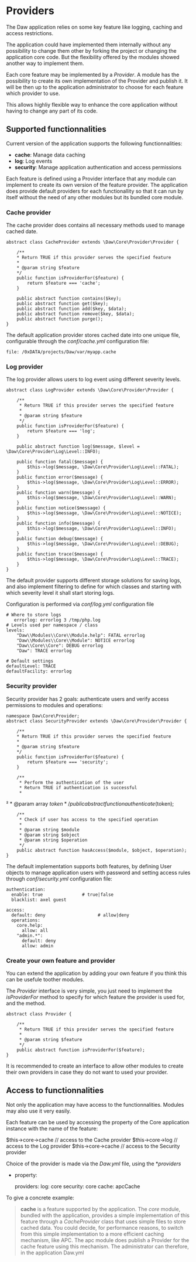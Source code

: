 # Providers

The Daw application relies on some key feature like logging, caching and access restrictions.

The application could have implemented them internally without any possibility to change them other by forking the project or changing the application core code. But the flexibility offered by the modules showed another way to implement them.

Each core feature may be implemented by a *Provider*. A module has the possibility to create its own implementation of the Provider and publish it. It will be then up to the application administrator to choose for each feature which provider to use.

This allows highliy flexible way to enhance the core application without having to change any part of its code.


## Supported functionnalities

Current version of the application supports the following functionnalities:
 - **cache**: Manage data caching
 - **log**: Log events
 - **security**: Manage application authentication and access permissions

Each feature is defined using a Provider interface that any module can implement to create its own version of the feature provider. The application does provide default providers for each functionallity so that it can run by itself without the need of any other modules but its bundled core module.


### Cache provider

The cache provider does contains all necessary methods used to manage cached date.

    abstract class CacheProvider extends \Daw\Core\Provider\Provider {

        /**
        * Return TRUE if this provider serves the specified feature
        *
        * @param string $feature
        */
        public function isProviderFor($feature) {
            return $feature === 'cache';
        }

        public abstract function contains($key);
        public abstract function get($key);
        public abstract function add($key, $data);
        public abstract function remove($key, $data);
        public abstract function purge();
    }

The default application provider stores cached date into one unique file, configurable through the *conf/cache.yml* configuration file:

    file: /0xDATA/projects/Daw/var/myapp.cache


### Log provider

The log provider allows users to log event using different severity levels.

    abstract class LogProvider extends \Daw\Core\Provider\Provider {

        /**
         * Return TRUE if this provider serves the specified feature
         *
         * @param string $feature
         */
        public function isProviderFor($feature) {
            return $feature === 'log';
        }

        public abstract function log($message, $level = \Daw\Core\Provider\Log\Level::INFO);

        public function fatal($message) {
            $this->log($message, \Daw\Core\Provider\Log\Level::FATAL);
        }
        public function error($message) {
            $this->log($message, \Daw\Core\Provider\Log\Level::ERROR);
        }
        public function warn($message) {
            $this->log($message, \Daw\Core\Provider\Log\Level::WARN);
        }
        public function notice($message) {
            $this->log($message, \Daw\Core\Provider\Log\Level::NOTICE);
        }
        public function info($message) {
            $this->log($message, \Daw\Core\Provider\Log\Level::INFO);
        }
        public function debug($message) {
            $this->log($message, \Daw\Core\Provider\Log\Level::DEBUG);
        }
        public function trace($message) {
            $this->log($message, \Daw\Core\Provider\Log\Level::TRACE);
        }
    }

The default provider supports different storage solutions for saving logs, and also implement filtering to define for which classes and starting with which severity level it shall start storing logs.

Configuration is performed via *conf/log.yml* configuration file

    # Where to store logs
       errorlog: errorlog 3 /tmp/php.log
    # Levels used per namespace / class
    levels:
        "Daw\\Modules\\Core\\Module.help": FATAL errorlog
        "Daw\\Modules\\Core\\Module": NOTICE errorlog
        "Daw\\Core\\Core": DEBUG errorlog
        "Daw": TRACE errorlog

    # Default settings
    defaultLevel: TRACE
    defaultFacility: errorlog


### Security provider

Security provider has 2 goals: authenticate users and verify access permissions to modules and operations:

    namespace Daw\Core\Provider;
    abstract class SecurityProvider extends \Daw\Core\Provider\Provider {

        /**
        * Return TRUE if this provider serves the specified feature
        *
        * @param string $feature
        */
        public function isProviderFor($feature) {
            return $feature === 'security';
        }

        /**
         * Perform the authentication of the user
         * Return TRUE if authentication is successful
         *
²         * @param array $token
         */
        public abstract function authenticate($token);

        /**
         * Check if user has access to the specified operation
         *
         * @param string $module
         * @param string $object
         * @param string $operation
         */
        public abstract function hasAccess($module, $object, $operation);
    }

The default implementation supports both features, by defining User objects to manage application users with password and setting access rules through *conf/security.yml* configuration file:

    authentication:
      enable: true               # true|false
      blacklist: axel guest

    access:
      default: deny                    # allow|deny
      operations:
        core.help:
          allow: all
        "admin.*":
          default: deny
          allow: admin



### Create your own feature and provider

You can extend the application by adding your own feature if you think this can be usefule toother modules.

The *Provider* interface is very simple, you just need to implement the *isProviderFor* method to specify for which feature the provider is used for, and the method.

    abstract class Provider {

        /**
         * Return TRUE if this provider serves the specified feature
         *
         * @param string $feature
         */
        public abstract function isProviderFor($feature);
    }


It is recommended to create an interface to allow other modules to create their own providers in case they do not want to used your provider.


## Access to functionnalities

Not only the application may have access to the functionnalities. Modules may also use it very easily.

Each feature can be used by accessing the property of the Core application instance with the name of the feature:

  $this->core->cache // access to the Cache provider
  $this->core->log // access to the Log provider
  $this->core->cache // access to the Security provider



Choice of the provider is made via the *Daw.yml* file, using the **providers*
* property:

    providers:
      log: core
      security: core
      cache: apcCache


To give a concrete example:
> **cache** is a feature supported by the application. The *core* module, bundled with the application, provides a simple implementation of this feature through a *CacheProvider* class that uses simple files to store cached data.
> You could decide, for performance reasons, to switch from this simple implementation to a more efficient caching mechanism, like APC. The apc module does publish a Provider for the cache feature using this mechanism.
> The administrator can therefore, in the application Daw.yml

